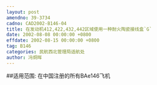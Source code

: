 ```yaml
---
layout: post
amendno: 39-3734
cadno: CAD2002-B146-04
title: 在发动机412,422,432,442区域使用一种耐火陶瓷接线盒`G`
date: 2002-08-08 00:00:00 +0800
effdate: 2002-08-15 00:00:00 +0800
tag: B146
categories: 民航西北管理局适航处
author: 冯炯晖
---
```


##适用范围:
在中国注册的所有BAe146飞机

